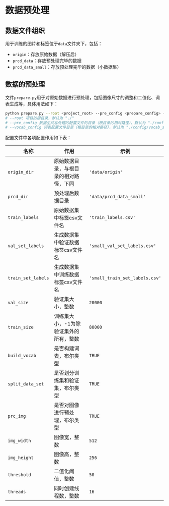 # 数据预处理

## 数据文件组织

用于训练的图片和标签位于`data`文件夹下，包括：

* `origin`：存放原始数据（解压后）
* `prcd_data`：存放预处理完毕的数据
* `prcd_data_small`：存放预处理完毕的数据（小数据集）

## 数据的预处理

文件`prepare.py`用于对原始数据进行预处理，包括图像尺寸的调整和二值化、词表生成等，具体用法如下：

```bash
python prepare.py --root <project_root> --pre_config <prepare_config> --vocab_config <vocab_config>
# --root 项目的根目录，默认为 "./"
# --pre_config 数据生成与处理的配置文件的目录（根目录的相对路径），默认为 "./config/data_prepare_small.yaml"
# --vocab_config 词表配置文件目录（根目录的相对路径），默认为 "./config/vocab_small.yaml"
```

配置文件中各项配置作用如下表：

| 名称               | 作用                                   | 示例                           |
| ------------------ | -------------------------------------- | ------------------------------ |
| `origin_dir`       | 原始数据目录，与根目录的相对路径，下同 | `'data/origin'`                |
| `prcd_dir`         | 预处理后数据目录                       | `'data/prcd_data_small'`       |
| `train_labels`     | 原始数据集中标签csv文件名              | `'train_labels.csv'`           |
| `val_set_labels`   | 生成数据集中验证数据标签csv文件名      | `'small_val_set_labels.csv'`   |
| `train_set_labels` | 生成数据集中训练数据标签csv文件名      | `'small_train_set_labels.csv'` |
| `val_size`         | 验证集大小，整数                       | `20000`                        |
| `train_size`       | 训练集大小，-1为除验证集外的所有，整数 | `80000`                        |
| `build_vocab`      | 是否构建词表，布尔类型                 | `TRUE`                         |
| `split_data_set`   | 是否划分训练集和验证集，布尔类型       | `TRUE`                         |
| `prc_img`          | 是否对图像进行预处理，布尔类型         | `TRUE`                         |
| `img_width`        | 图像宽，整数                           | `512`                          |
| `img_height`       | 图像高，整数                           | `256`                          |
| `threshold`        | 二值化阈值，整数                       | `50`                           |
| `threads`          | 同时创建线程数，整数                   | `16`                           |

